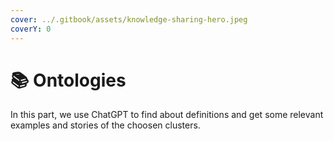 ```yaml
---
cover: ../.gitbook/assets/knowledge-sharing-hero.jpeg
coverY: 0
---
```


# 📚 Ontologies

In this part, we use ChatGPT to find about definitions and get some relevant examples and stories of the choosen clusters.
